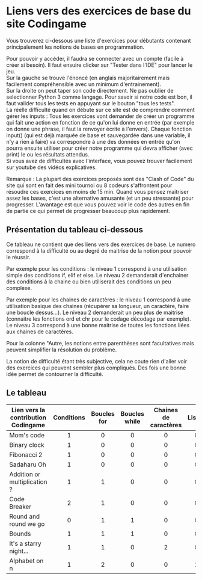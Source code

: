 # Liens vers des exercices de base du site Codingame

Vous trouverez ci-dessous une liste d'exercices pour débutants contenant principalement les notions de bases en programmation.

Pour pouvoir y accéder, il faudra se connecter avec un compte (facile à créer si besoin). Il faut ensuire clicker sur "Tester dans l'IDE" pour lancer le jeu.  
Sur la gauche se trouve l'énoncé (en anglais majoritairement mais facilement compréhensible avec un minimum d'entrainement).  
Sur la droite on peut taper son code directement. Ne pas oublier de selectionner Python 3 comme langage. Pour savoir si notre code est bon, il faut valider tous les tests en appuyant sur le bouton "tous les tests".  
La réelle difficulté quand on débute sur ce site est de comprendre comment gérer les inputs : Tous les exercices vont demander de créer un programme qui fait une action en fonction de ce qu'on lui donne en entrée (par exemple on donne une phrase, il faut la renvoyer écrite à l'envers).
Chaque fonction input() (qui est déjà marquée de base et sauvegardée dans une variable, il n'y a rien à faire) va correspondre à une des données en entrée qu'on pourra ensuite utiliser pour créer notre programme qui devra afficher (avec print) le ou les résultats attendus.  
Si vous avez de difficultés avec l'interface, vous pouvez trouver facilement sur youtube des vidéos explicatives. 

Remarque : La plupart des exercices proposés sont des "Clash of Code" du site qui sont en fait des mini tournoi ou 8 codeurs s'affrontent pour résoudre ces exercices en moins de 15 min. Quand vous pensez maitriser assez les bases, c'est une alternative amusante (et un peu stressante) pour progresser. L'avantage est que vous pouvez voir le code des autres en fin de partie ce qui permet de progresser beaucoup plus rapidement. 


## Présentation du tableau ci-dessous

Ce tableau ne contient que des liens vers des exercices de base. Le numero correspond à la difficulté ou au degré de maitrise de la notion pour pouvoir le réussir.

Par exemple pour les conditions : le niveau 1 correspond à une utilisation simple des conditions if, elif et else. Le niveau 2 demanderait d'enchainer des conditions à la chaine ou bien utiliserait des conditions un peu complexe.

Par exemple pour les chaines de caractères : le niveau 1 correspond à une utilisation basique des chaines (récupérer sa longueur, un caractère, faire une boucle dessus...). Le niveau 2 demanderait un peu plus de maitrise (connaitre les fonctions ord et chr pour le codage décodage par exemple).
Le niveau 3 correspond à une bonne maitrise de toutes les fonctions liées aux chaines de caractères.

Pour la colonne "Autre, les notions entre parenthèses sont facultatives mais peuvent simplifier la résolution du problème.

La notion de difficulté étant très subjective, cela ne coute rien d'aller voir des exercices qui peuvent sembler plus compliqués. Des fois une bonne idée permet de contourner la difficulté.

## Le tableau 

| Lien vers la contribution Codingame  | Conditions | Boucles for | Boucles while | Chaines de caractères | Listes | Dictionnaires | Autre |
| ------------------------------------ |:----------:|:-----------:|:-------------:|:----------------:|:------:|:-------------:|:-----:|
| Mom's code | 1 | 0 | 0 | 0 | 0 | 0 |  |
| Binary clock | 1 | 0 | 0 | 0 | 0 | 0 |  |
| Fibonacci 2 | 1 | 0 | 0 | 0 | 0 | 0 | ad |
| Sadaharu Oh | 1 | 0 | 0 | 0 | 0 | 0 | test |
| Addition or multiplication ? | 1 | 1 | 0 | 0 | 0 | 0 |  |
| Code Breaker | 2 | 1 | 0 | 0 | 0 | 0 | test |
| Round and round we go | 0 | 1 | 1 | 0 | 0 | 0 |  |
| Bounds | 1 | 1 | 1 | 0 | 0 | 0 |  |
| It's a starry night... | 1 | 1 | 0 | 2 | 0 | 0 |  |
| Alphabet on n | 1 | 2 | 0 | 0 | 1 | 0 |  |
